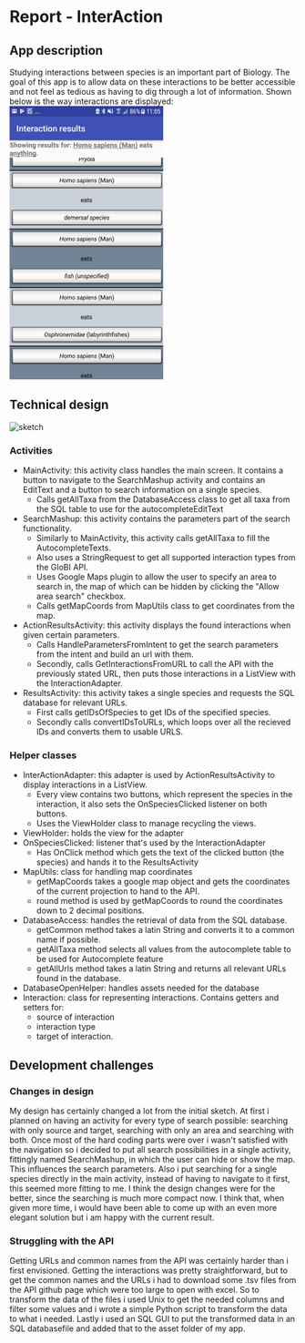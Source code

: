 # Report - InterAction
## App description
<div>Studying interactions between species is an important part of Biology.
The goal of this app is to allow data on these interactions to be better accessible
 and not feel as tedious as having to dig through a lot of information.
 Shown below is the way interactions are displayed:</div>
<img height="480" width="270" src="https://github.com/romanlakerveld/ProgProj/blob/master/doc/screenshot.png"/>


## Technical design
![sketch](https://github.com/romanlakerveld/ProgProj/blob/master/doc/reportsketchfinal.bmp)
### Activities
- MainActivity: this activity class handles the main screen. It contains a button to navigate
 to the SearchMashup activity and contains an EditText and a button to search information on
 a single species.
    - Calls getAllTaxa from the DatabaseAccess class to get all taxa from the SQL table to use
    for the autocompleteEditText
- SearchMashup: this activity contains the parameters part of the search functionality.
    - Similarly to MainActivity, this activity calls getAllTaxa to fill the AutocompleteTexts.
    - Also uses a StringRequest to get all supported interaction types from the GloBI API.
    - Uses Google Maps plugin to allow the user to specify an area to search in, the map of which
    can be hidden by clicking the "Allow area search" checkbox.
    - Calls getMapCoords from MapUtils class to get coordinates from the map.
- ActionResultsActivity: this activity displays the found interactions when given certain parameters.
    - Calls HandleParametersFromIntent to get the search parameters from the intent and build an url with them.
    - Secondly, calls GetInteractionsFromURL to call the API with the previously stated URL, then puts those interactions in a ListView with the InteractionAdapter.
- ResultsActivity: this activity takes a single species and requests the SQL database for relevant URLs.
    - First calls getIDsOfSpecies to get IDs of the specified species.
    - Secondly calls convertIDsToURLs, which loops over all the recieved IDs and converts them to usable URLS.
### Helper classes
- InterActionAdapter: this adapter is used by ActionResultsActivity to display interactions in a ListView.
    - Every view contains two buttons, which represent the species in the interaction, it also sets the OnSpeciesClicked listener on both buttons.
    - Uses the ViewHolder class to manage recycling the views.
- ViewHolder: holds the view for the adapter
- OnSpeciesClicked: listener that's used by the InteractionAdapter
    - Has OnClick method which gets the text of the clicked button (the species) and hands it to the ResultsActivity
- MapUtils: class for handling map coordinates
    - getMapCoords takes a google map object and gets the coordinates of the current projection to hand to the API.
    - round method is used by getMapCoords to round the coordinates down to 2 decimal positions.
- DatabaseAccess: handles the retrieval of data from the SQL database.
    - getCommon method takes a latin String and converts it to a common name if possible.
    - getAllTaxa method selects all values from the autocomplete table to be used for Autocomplete feature
    - getAllUrls method takes a latin String and returns all relevant URLs found in the database.
- DatabaseOpenHelper: handles assets needed for the database
- Interaction: class for representing interactions. Contains getters and setters for:
    - source of interaction
    - interaction type
    - target of interaction.

## Development challenges
### Changes in design
My design has certainly changed a lot from the initial sketch. At first i planned on having an activity for every type of search possible:
searching with only source and target, searching with only an area and searching with both. Once most of the hard coding parts were over i wasn't satisfied with the navigation so i decided to
put all search possibilities in a single activity, fittingly named SearchMashup, in which the user can hide or show the map. This influences the search parameters.
Also i put searching for a single species directly in the main activity, instead of having to navigate to it first, this seemed more fitting to me.
I think the design changes were for the better, since the searching is much more compact now. I think that, when given more time, i would have been able to come up with an even more elegant solution
but i am happy with the current result.
### Struggling with the API
Getting URLs and common names from the API was certainly harder than i first envisioned. Getting the interactions was pretty straightforward, but to get the common names
and the URLs i had to download some .tsv files from the API github page which were too large to open with excel. So to transform the data
 of the files i used Unix to get the needed columns and filter some values and i wrote a simple Python script to transform the data to what i needed.
Lastly i used an SQL GUI to put the transformed data in an SQL databasefile and added that to the asset folder of my app.

